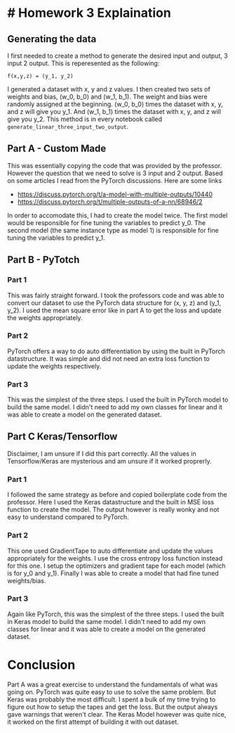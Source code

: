 # # Homework 3 Explaination

## Generating the data
I first needed to create a method to generate the desired input and output, 3 input 2 output. This is reperesented as the following:

`f(x,y,z) = (y_1, y_2)`

I generated a dataset with x, y and z values. I then created two sets of weights and bias, (w_0, b_0) and (w_1, b_1). The weight and bias were randomly assigned at the beginning. (w_0, b_0) times the dataset with x, y, and z will give you y_1. And (w_1, b_1) times the dataset with x, y, and z will give you y_2. This method is in every notebook called `generate_linear_three_input_two_output`.
## Part A - Custom Made
This was essentially copying the code that was provided by the professor. However the question that we need to solve is 3 input and 2 output. Based on some articles I read from the PyTorch discussions. Here are some links
- https://discuss.pytorch.org/t/a-model-with-multiple-outputs/10440
- https://discuss.pytorch.org/t/multiple-outputs-of-a-nn/68946/2

In order to accomodate this, I had to create the model twice. The first model would be responsible for fine tuning the variables to predict y_0. The second model (the same instance type as model 1) is responsible for fine tuning the variables to predict y_1. 

## Part B - PyTotch
### Part 1
This was fairly straight forward. I took the professors code and was able to convert our dataset to use the PyTorch data structure for (x, y, z) and (y_1, y_2). I used the mean square error like in part A to get the loss and update the weights appropriately. 

### Part 2
PyTorch offers a way to do auto differentiation by using the built in PyTorch datastructure. It was simple and did not need an extra loss function to update the weights respectively.

### Part 3
This was the simplest of the three steps. I used the built in PyTorch model to build the same model. I didn't need to add my own classes for linear and it was able to create a model on the generated dataset.

## Part C Keras/Tensorflow
Disclaimer, I am unsure if I did this part correctly. All the values in Tensorflow/Keras are mysterious and am unsure if it worked proprerly.
### Part 1
I followed the same strategy as before and copied boilerplate code from the professor. Here I used the Keras datastructure and the built in MSE loss function to create the model. The output however is really wonky and not easy to understand compared to PyTorch.

### Part 2
This one used GradientTape to auto differentiate and update the values appropriately for the weights. I use the cross entropy loss function instead for this one. I setup the optimizers and gradient tape for each model (which is for y_0 and y_1). Finally I was able to create a model that had fine tuned weights/bias. 

### Part 3
Again like PyTorch, this was the simplest of the three steps. I used the built in Keras model to build the same model. I didn't need to add my own classes for linear and it was able to create a model on the generated dataset.

# Conclusion
Part A was a great exercise to understand the fundamentals of what was going on. PyTorch was quite easy to use to solve the same problem. But Keras was probably the most difficult. I spent a bulk of my time trying to figure out how to setup the tapes and get the loss. But the output always gave warnings that weren't clear. The Keras Model however was quite nice, it worked on the first attempt of building it with out dataset.